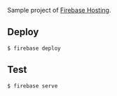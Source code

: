 Sample project of [Firebase Hosting](https://firebase.google.com/products/hosting/).

## Deploy

```
$ firebase deploy
```

## Test

```
$ firebase serve
```
